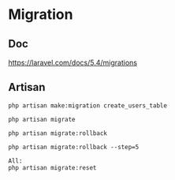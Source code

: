 # Migration
## Doc
https://laravel.com/docs/5.4/migrations
## Artisan
````
php artisan make:migration create_users_table

php artisan migrate

php artisan migrate:rollback

php artisan migrate:rollback --step=5

All:
php artisan migrate:reset
````
